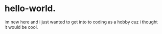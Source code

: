 # hello-world. 
im new here and i just wanted to get into to coding as a hobby cuz i thought it would be cool.
